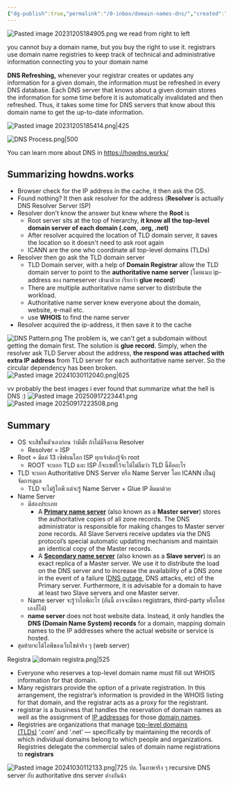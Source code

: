 ```yaml
---
{"dg-publish":true,"permalink":"/0-inbox/domain-names-dns/","created":"2023-12-05T18:48:49.716+07:00","updated":"2025-09-17T22:35:25.584+07:00"}
---
```


![Pasted image 20231205184905.png](/img/user/3%20Resources/Attachment/Pasted%20image%2020231205184905.png)
we read from right to left

you cannot buy a domain name, but you buy the right to use it.
registrars use domain name registries to keep track of technical and administrative information connecting you to your domain name

**DNS Refreshing,** whenever your registrar creates or updates any information for a given domain, the information must be refreshed in every DNS database. Each DNS server that knows about a given domain stores the information for some time before it is automatically invalidated and then refreshed. Thus, it takes some time for DNS servers that know about this domain name to get the up-to-date information.

![Pasted image 20231205185414.png|425](/img/user/3%20Resources/Attachment/Pasted%20image%2020231205185414.png)

![DNS Process.png|500](/img/user/3%20Resources/Attachment/DNS%20Process.png)

You can learn more about DNS in https://howdns.works/

## Summarizing howdns.works

- Browser check for the IP address in the cache, it then ask the OS.
- Found nothing? It then ask resolver for the address (**Resolver** is actually DNS Resolver Server ISP)
- Resolver don't know the answer but knew where the **Root** is 
	- Root server sits at the top of hierarchy, **it know all the top-level domain server of each domain (.com, .org, .net)**
	- After resolver acquired the location of TLD domain server, it saves the location so it doesn't need to ask root again
	- ICANN are the one who coordinate all top-level domains (TLDs)
- Resolver then go ask the TLD domain server
	- TLD Domain server, with a help of **Domain Registrar** allow the TLD domain server to point to the **authoritative name server** (โดยแนบ ip-address ของ nameserver เข้ามาด้วย เรียกว่า **glue record**)
	- There are multiple authoritative name server to distribute the workload.
	- Authoritative name server knew everyone about the domain, website, e-mail etc.
	- use **WHOIS** to find the name server
- Resolver acquired the ip-address, it then save it to the cache

![DNS Pattern.png](/img/user/3%20Resources/Attachment/DNS%20Pattern.png)
The problem is, we can't get a subdomain without getting the domain first.
The solution is **glue record**. Simply, when the resolver ask TLD Server about the address, **the respond was attached with extra IP address** from TLD server for each authoritative name server. So the circular dependency has been broken.
![Pasted image 20241030112040.png|625](/img/user/3%20Resources/Attachment/Pasted%20image%2020241030112040.png)



vv probably the best images i ever found that summarize what the hell is DNS :)
![Pasted image 20250917223441.png](/img/user/3%20Resources/Attachment/Pasted%20image%2020250917223441.png)
![Pasted image 20250917223508.png](/img/user/3%20Resources/Attachment/Pasted%20image%2020250917223508.png)
## Summary
- OS จะเสิชในตัวเองก่อน ว่ามีมั้ย ถ้าไม่มีจึงถาม Resolver
	- Resolver = ISP
- Root = มีแค่ 13 เซิฟบนโลก ISP ทุกเจ้าต้องรู้จัก root
	- ROOT จะบอก TLD และ ISP ก็จะเซฟไว้จะได้ไม่ลืมว่า TLD นี้คืออะไร
- TLD จะบอก Authoritative DNS Server หรือ Name Server โดย ICANN เป็นผู้จัดการดูแล
	- TLD จะไม่รู้ไอพี แต่จะรู้ Name Server + Glue IP ติดมาด้วย
- Name Server
	- มีสองประเภท
		- A [**Primary name server**](https://www.cloudns.net/blog/primary-dns-server/) (also known as a **Master server**) stores the authoritative copies of all zone records. The DNS administrator is responsible for making changes to Master server zone records. All Slave Servers receive updates via the DNS protocol’s special automatic updating mechanism and maintain an identical copy of the Master records.
		- A [**Secondary name server**](https://www.cloudns.net/blog/what-is-secondary-dns/) (also known as a **Slave server**) is an exact replica of a Master server. We use it to distribute the load on the DNS server and to increase the availability of a DNS zone in the event of a failure ([DNS outage](https://www.cloudns.net/blog/what-is-a-dns-outage-dns-downtime-and-how-to-avoid-it/), DNS attacks, etc) of the Primary server. Furthermore, it is advisable for a domain to have at least two Slave servers and one Master server.
	- Name server จะรู้ว่าไอพีอะไร (อันนี้ อาจจะมีของ registrars, third-party หรือโฮสเองก็ได้)
	- **name server** does not host website data. Instead, it only handles the **DNS (Domain Name System) records** for a domain, mapping domain names to the IP addresses where the actual website or service is hosted.
- สุดท้ายจะได้ไอพีของเว็บไซต์จริง ๆ (web server)


Registra
![domain registra.png|525](/img/user/3%20Resources/Attachment/domain%20registra.png)
- Everyone who reserves a top-level domain name must fill out WHOIS information for that domain.
- Many registrars provide the option of a private registration. In this arrangement, the registrar’s information is provided in the WHOIS listing for that domain, and the registrar acts as a proxy for the registrant.
- registrar is a business that handles the reservation of domain names as well as the assignment of [IP addresses](https://www.cloudflare.com/learning/dns/glossary/what-is-my-ip-address/) for those [domain names](https://www.cloudflare.com/learning/dns/glossary/what-is-a-domain-name/).
- Registries are organizations that manage [top-level domains (TLDs)](https://www.cloudflare.com/learning/dns/top-level-domain/) ‘.com’ and ‘.net’ — specifically by maintaining the records of which individual domains belong to which people and organizations. Registries delegate the commercial sales of domain name registrations to **registrars**



![Pasted image 20241030112133.png|725](/img/user/3%20Resources/Attachment/Pasted%20image%2020241030112133.png)
ปล. ในภาพจริง ๆ recursive DNS server กับ authoritative dns server ต่างกันน้า

